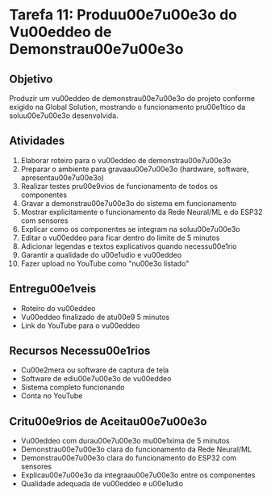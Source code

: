 # Tarefa 11: Produu00e7u00e3o do Vu00eddeo de Demonstrau00e7u00e3o

## Objetivo
Produzir um vu00eddeo de demonstrau00e7u00e3o do projeto conforme exigido na Global Solution, mostrando o funcionamento pru00e1tico da soluu00e7u00e3o desenvolvida.

## Atividades
1. Elaborar roteiro para o vu00eddeo de demonstrau00e7u00e3o
2. Preparar o ambiente para gravaau00e7u00e3o (hardware, software, apresentau00e7u00e3o)
3. Realizar testes pru00e9vios de funcionamento de todos os componentes
4. Gravar a demonstrau00e7u00e3o do sistema em funcionamento
5. Mostrar explicitamente o funcionamento da Rede Neural/ML e do ESP32 com sensores
6. Explicar como os componentes se integram na soluu00e7u00e3o
7. Editar o vu00eddeo para ficar dentro do limite de 5 minutos
8. Adicionar legendas e textos explicativos quando necessu00e1rio
9. Garantir a qualidade do u00e1udio e vu00eddeo
10. Fazer upload no YouTube como "nu00e3o listado"

## Entregu00e1veis
- Roteiro do vu00eddeo
- Vu00eddeo finalizado de atu00e9 5 minutos
- Link do YouTube para o vu00eddeo

## Recursos Necessu00e1rios
- Cu00e2mera ou software de captura de tela
- Software de ediu00e7u00e3o de vu00eddeo
- Sistema completo funcionando
- Conta no YouTube

## Critu00e9rios de Aceitau00e7u00e3o
- Vu00eddeo com durau00e7u00e3o mu00e1xima de 5 minutos
- Demonstrau00e7u00e3o clara do funcionamento da Rede Neural/ML
- Demonstrau00e7u00e3o clara do funcionamento do ESP32 com sensores
- Explicau00e7u00e3o da integraau00e7u00e3o entre os componentes
- Qualidade adequada de vu00eddeo e u00e1udio
